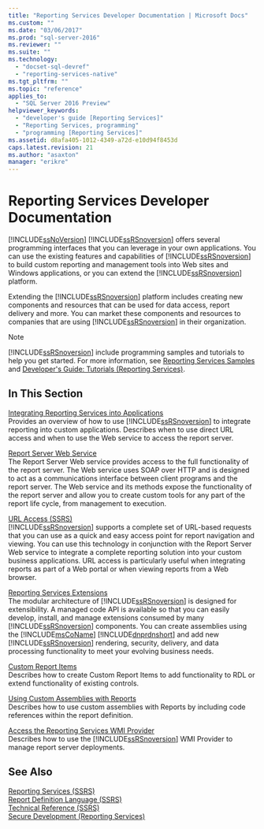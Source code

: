 ```yaml
---
title: "Reporting Services Developer Documentation | Microsoft Docs"
ms.custom: ""
ms.date: "03/06/2017"
ms.prod: "sql-server-2016"
ms.reviewer: ""
ms.suite: ""
ms.technology: 
  - "docset-sql-devref"
  - "reporting-services-native"
ms.tgt_pltfrm: ""
ms.topic: "reference"
applies_to: 
  - "SQL Server 2016 Preview"
helpviewer_keywords: 
  - "developer's guide [Reporting Services]"
  - "Reporting Services, programming"
  - "programming [Reporting Services]"
ms.assetid: d8afa405-1012-4349-a72d-e10d94f8453d
caps.latest.revision: 21
ms.author: "asaxton"
manager: "erikre"
---
```

# Reporting Services Developer Documentation
  [!INCLUDE[ssNoVersion](../advanced-analytics/r-services/includes/ssnoversion-md.md)] [!INCLUDE[ssRSnoversion](../advanced-analytics/r-services/includes/ssrsnoversion-md.md)] offers several programming interfaces that you can leverage in your own applications. You can use the existing features and capabilities of [!INCLUDE[ssRSnoversion](../advanced-analytics/r-services/includes/ssrsnoversion-md.md)] to build custom reporting and management tools into Web sites and Windows applications, or you can extend the [!INCLUDE[ssRSnoversion](../advanced-analytics/r-services/includes/ssrsnoversion-md.md)] platform.  
  
 Extending the [!INCLUDE[ssRSnoversion](../advanced-analytics/r-services/includes/ssrsnoversion-md.md)] platform includes creating new components and resources that can be used for data access, report delivery and more. You can market these components and resources to companies that are using [!INCLUDE[ssRSnoversion](../advanced-analytics/r-services/includes/ssrsnoversion-md.md)] in their organization.  
  
> [!NOTE]  
>  [!INCLUDE[ssRSnoversion](../advanced-analytics/r-services/includes/ssrsnoversion-md.md)] include programming samples and tutorials to help you get started. For more information, see [Reporting Services Samples](https://msdn.microsoft.com/library/ms160954\(v=sql.110\).aspx) and [Developer's Guide: Tutorials (Reporting Services)](https://msdn.microsoft.com/library/aa337423\(v=sql.110\).aspx).  
  
## In This Section  
 [Integrating Reporting Services into Applications](../reporting-services/application-integration/integrating-reporting-services-into-applications.md)  
 Provides an overview of how to use [!INCLUDE[ssRSnoversion](../advanced-analytics/r-services/includes/ssrsnoversion-md.md)] to integrate reporting into custom applications. Describes when to use direct URL access and when to use the Web service to access the report server.  
  
 [Report Server Web Service](../reporting-services/report-server-web-service/report-server-web-service.md)  
 The Report Server Web service provides access to the full functionality of the report server. The Web service uses SOAP over HTTP and is designed to act as a communications interface between client programs and the report server. The Web service and its methods expose the functionality of the report server and allow you to create custom tools for any part of the report life cycle, from management to execution.  
  
 [URL Access &#40;SSRS&#41;](../reporting-services/url-access-ssrs.md)  
 [!INCLUDE[ssRSnoversion](../advanced-analytics/r-services/includes/ssrsnoversion-md.md)] supports a complete set of URL-based requests that you can use as a quick and easy access point for report navigation and viewing. You can use this technology in conjunction with the Report Server Web service to integrate a complete reporting solution into your custom business applications. URL access is particularly useful when integrating reports as part of a Web portal or when viewing reports from a Web browser.  
  
 [Reporting Services Extensions](../reporting-services/extensions/reporting-services-extensions.md)  
 The modular architecture of [!INCLUDE[ssRSnoversion](../advanced-analytics/r-services/includes/ssrsnoversion-md.md)] is designed for extensibility. A managed code API is available so that you can easily develop, install, and manage extensions consumed by many [!INCLUDE[ssRSnoversion](../advanced-analytics/r-services/includes/ssrsnoversion-md.md)] components. You can create assemblies using the [!INCLUDE[msCoName](../advanced-analytics/r-services/tutorials/includes/msconame-md.md)] [!INCLUDE[dnprdnshort](../analysis-services/multidimensional-models/includes/dnprdnshort-md.md)] and add new [!INCLUDE[ssRSnoversion](../advanced-analytics/r-services/includes/ssrsnoversion-md.md)] rendering, security, delivery, and data processing functionality to meet your evolving business needs.  
  
 [Custom Report Items](../reporting-services/custom-report-items/custom-report-items.md)  
 Describes how to create Custom Report Items to add functionality to RDL or extend functionality of existing controls.  
  
 [Using Custom Assemblies with Reports](../reporting-services/custom-assemblies/using-custom-assemblies-with-reports.md)  
 Describes how to use custom assemblies with Reports by including code references within the report definition.  
  
 [Access the Reporting Services WMI Provider](../reporting-services/tools/access-the-reporting-services-wmi-provider.md)  
 Describes how to use the [!INCLUDE[ssRSnoversion](../advanced-analytics/r-services/includes/ssrsnoversion-md.md)] WMI Provider to manage report server deployments.  
  
## See Also  
 [Reporting Services &#40;SSRS&#41;](../Topic/Reporting%20Services%20\(SSRS\).md)   
 [Report Definition Language &#40;SSRS&#41;](../reporting-services/reports/report-definition-language-ssrs.md)   
 [Technical Reference &#40;SSRS&#41;](../reporting-services/technical-reference-ssrs.md)   
 [Secure Development &#40;Reporting Services&#41;](../reporting-services/extensions/secure-development/secure-development-reporting-services.md)  
  
  